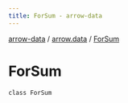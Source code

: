 ```yaml
---
title: ForSum - arrow-data
---
```


[arrow-data](../index.html) / [arrow.data](index.html) / [ForSum](./-for-sum.html)

# ForSum

`class ForSum`